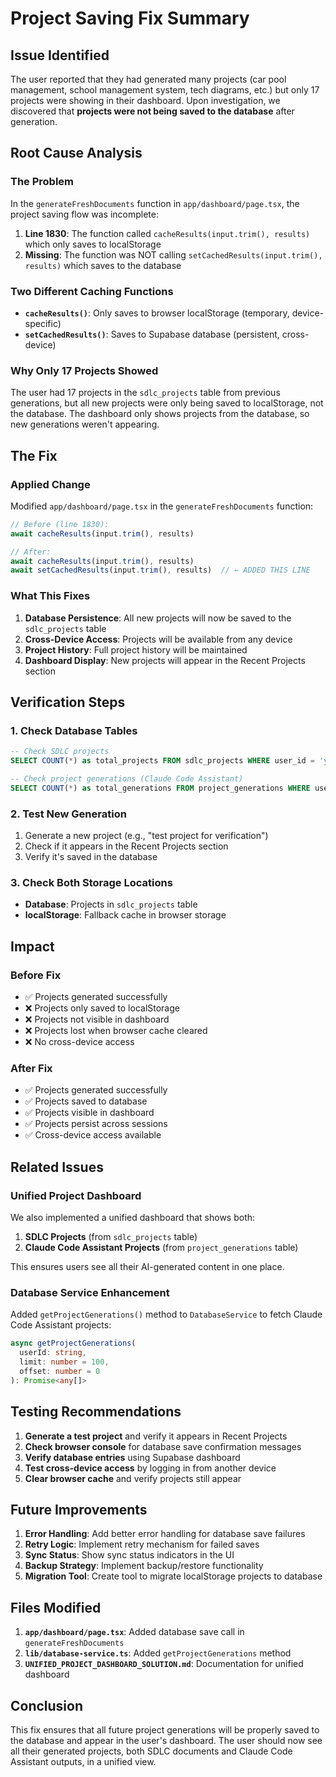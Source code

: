 # Project Saving Fix Summary

## Issue Identified

The user reported that they had generated many projects (car pool management, school management system, tech diagrams, etc.) but only 17 projects were showing in their dashboard. Upon investigation, we discovered that **projects were not being saved to the database** after generation.

## Root Cause Analysis

### The Problem
In the `generateFreshDocuments` function in `app/dashboard/page.tsx`, the project saving flow was incomplete:

1. **Line 1830**: The function called `cacheResults(input.trim(), results)` which only saves to localStorage
2. **Missing**: The function was NOT calling `setCachedResults(input.trim(), results)` which saves to the database

### Two Different Caching Functions
- **`cacheResults()`**: Only saves to browser localStorage (temporary, device-specific)
- **`setCachedResults()`**: Saves to Supabase database (persistent, cross-device)

### Why Only 17 Projects Showed
The user had 17 projects in the `sdlc_projects` table from previous generations, but all new projects were only being saved to localStorage, not the database. The dashboard only shows projects from the database, so new generations weren't appearing.

## The Fix

### Applied Change
Modified `app/dashboard/page.tsx` in the `generateFreshDocuments` function:

```typescript
// Before (line 1830):
await cacheResults(input.trim(), results)

// After:
await cacheResults(input.trim(), results)
await setCachedResults(input.trim(), results)  // ← ADDED THIS LINE
```

### What This Fixes
1. **Database Persistence**: All new projects will now be saved to the `sdlc_projects` table
2. **Cross-Device Access**: Projects will be available from any device
3. **Project History**: Full project history will be maintained
4. **Dashboard Display**: New projects will appear in the Recent Projects section

## Verification Steps

### 1. Check Database Tables
```sql
-- Check SDLC projects
SELECT COUNT(*) as total_projects FROM sdlc_projects WHERE user_id = 'your-user-id';

-- Check project generations (Claude Code Assistant)
SELECT COUNT(*) as total_generations FROM project_generations WHERE user_id = 'your-user-id';
```

### 2. Test New Generation
1. Generate a new project (e.g., "test project for verification")
2. Check if it appears in the Recent Projects section
3. Verify it's saved in the database

### 3. Check Both Storage Locations
- **Database**: Projects in `sdlc_projects` table
- **localStorage**: Fallback cache in browser storage

## Impact

### Before Fix
- ✅ Projects generated successfully
- ❌ Projects only saved to localStorage
- ❌ Projects not visible in dashboard
- ❌ Projects lost when browser cache cleared
- ❌ No cross-device access

### After Fix
- ✅ Projects generated successfully
- ✅ Projects saved to database
- ✅ Projects visible in dashboard
- ✅ Projects persist across sessions
- ✅ Cross-device access available

## Related Issues

### Unified Project Dashboard
We also implemented a unified dashboard that shows both:
1. **SDLC Projects** (from `sdlc_projects` table)
2. **Claude Code Assistant Projects** (from `project_generations` table)

This ensures users see all their AI-generated content in one place.

### Database Service Enhancement
Added `getProjectGenerations()` method to `DatabaseService` to fetch Claude Code Assistant projects:

```typescript
async getProjectGenerations(
  userId: string,
  limit: number = 100,
  offset: number = 0
): Promise<any[]>
```

## Testing Recommendations

1. **Generate a test project** and verify it appears in Recent Projects
2. **Check browser console** for database save confirmation messages
3. **Verify database entries** using Supabase dashboard
4. **Test cross-device access** by logging in from another device
5. **Clear browser cache** and verify projects still appear

## Future Improvements

1. **Error Handling**: Add better error handling for database save failures
2. **Retry Logic**: Implement retry mechanism for failed saves
3. **Sync Status**: Show sync status indicators in the UI
4. **Backup Strategy**: Implement backup/restore functionality
5. **Migration Tool**: Create tool to migrate localStorage projects to database

## Files Modified

1. **`app/dashboard/page.tsx`**: Added database save call in `generateFreshDocuments`
2. **`lib/database-service.ts`**: Added `getProjectGenerations` method
3. **`UNIFIED_PROJECT_DASHBOARD_SOLUTION.md`**: Documentation for unified dashboard

## Conclusion

This fix ensures that all future project generations will be properly saved to the database and appear in the user's dashboard. The user should now see all their generated projects, both SDLC documents and Claude Code Assistant outputs, in a unified view. 